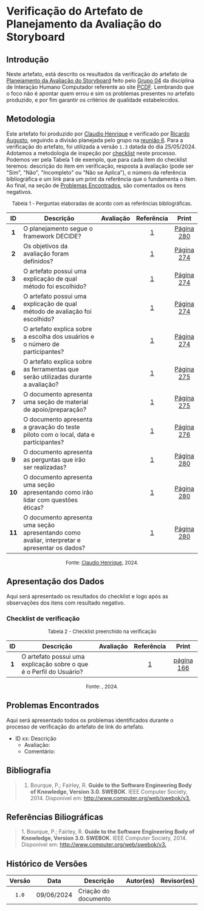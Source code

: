 # Verificação do Artefato de Planejamento da Avaliação do Storyboard

## Introdução

Neste artefato, está descrito os resultados da verificação do artefato de [Planejamento da Avaliação do Storyboard](https://interacao-humano-computador.github.io/2024.1-PCDF/design/Nivel1/storyboard/planejamento_avaliação/) feito pelo [Grupo 04](https://interacao-humano-computador.github.io/2024.1-PCDF/) da disciplina de Interação Humano Computador referente ao site [PCDF](https://www.pcdf.df.gov.br/). Lembrando que o foco não é apontar quem errou e sim os problemas presentes no artefato produzido, e por fim garantir os critérios de qualidade estabelecidos.

## Metodologia

Este artefato foi produzido por [Claudio Henrique][ClaudioGH] e verificado por [Ricardo Augusto][RicardoGH], seguindo a divisão planejada pelo grupo na [reunião 6](https://interacao-humano-computador.github.io/2024.1-Correios/atas/ata6/). Para a verificação do artefato, foi utilizada a versão `1.3` datada do dia 25/05/2024. Adotamos a metodologia de inspeção por [checklist](#checklist-de-verificacao) neste processo. Podemos ver pela Tabela 1 de exemplo, que para cada item do checklist teremos: descrição do item em verificação, resposta à avaliação (pode ser "Sim", "Não", "Incompleto" ou "Não se Aplica"), o número da referência bibliográfica e um link para um print da referência que o fundamenta o item. Ao final, na seção de [Problemas Encontrados](#problemas-encontrados), são comentados os itens negativos.

<font size="2"><p style="text-align: center">Tabela 1 - Perguntas elaboradas de acordo com as referências bibliográficas.</p></font>

<center>

| ID | Descrição | Avaliação | Referência | Print |
|:--:| --------- | :-------: | :--------: | :---: |
| **1** | O planejamento segue o framework DECIDE?	|  | <a href="#ref1">1</a> | [Página 280](../../../../../assets/prints_verificacao/claudio/pag280decide.png) |
| **2** | Os objetivos da avaliação foram definidos?	|  | <a href="#ref1">1</a> | [Página 274](../../../../../assets/prints_verificacao/claudio/pag274objetivos.png) |
| **3** | O artefato possui uma explicação de qual método foi escolhido?	|  | <a href="#ref1">1</a> | [Página 274](../../../../../assets/prints_verificacao/claudio/pag274metodo.png) |
| **4** | O artefato possui uma explicação de qual método de avaliação foi escolhido?	|  | <a href="#ref1">1</a> | [Página 274](../../../../../assets/prints_verificacao/claudio/pag274metodo.png) |
| **5** | O artefato explica sobre a escolha dos usuários e o número de participantes?	|  | <a href="#ref1">1</a> | [Página 274](../../../../../assets/prints_verificacao/claudio/pag274metodo.png) |
| **6** | O artefato explica sobre as ferramentas que serão utilizadas durante a avaliação?	|  | <a href="#ref1">1</a> | [Página 275](../../../../../assets/prints_verificacao/claudio/pag275praticas.png) |
| **7** | O documento apresenta uma seção de material de apoio/preparação?	|  | <a href="#ref1">1</a> | [Página 275](../../../../../assets/prints_verificacao/claudio/pag275praticas.png) |
| **8** | O documento apresenta a gravação do teste piloto com o local, data e participantes?	|  | <a href="#ref1">1</a> | [Página 276](../../../../../assets/prints_verificacao/claudio/pag276teste.png) |
| **9** | O documento apresenta as perguntas que irão ser realizadas?	|  | <a href="#ref1">1</a> | [Página 280](../../../../../assets/prints_verificacao/claudio/pag280perguntas.png) |
| **10** | O documento apresenta uma seção apresentando como irão lidar com questões éticas?	|  | <a href="#ref1">1</a> | [Página 280](../../../../../assets/prints_verificacao/claudio/pag280eticas.png) |
| **11** | O documento apresenta uma seção apresentando como avaliar, interpretar e apresentar os dados?	|  | <a href="#ref1">1</a> | [Página 280](../../../../../assets/prints_verificacao/claudio/pag280avaliar.png) |


</center>

<font size="2"><p style="text-align: center">Fonte: [Claudio Henrique](https://github.com/claudiohsc), 2024.</p></font>

## Apresentação dos Dados

Aqui será apresentado os resultados do checklist e logo após as observações dos itens com resultado negativo.

### Checklist de verificação

<font size="2"><p style="text-align: center">Tabela 2 - Checklist preenchido na verificação</p></font>

<center>

| ID | Descrição | Avaliação | Referência | Print |
|:--:| --------- | :-------: | :--------: | :---: |
| **1** | O artefato possui uma explicação sobre o que é o Perfil do Usuário? |  | <a href="#ref1">1</a> | [página 166]() |

</center>

<font size="2"><p style="text-align: center">Fonte: [](https://github.com/), 2024.</p></font>


## Problemas Encontrados

Aqui será apresentado todos os problemas identificados durante o processo de verificação do artefato de link do artefato.

- ID xx: Descrição
    - Avaliação:
    - Comentário:

## Bibliografia

> 1. Bourque, P.; Fairley, R. **Guide to the Software Engineering Body of Knowledge, Version 3.0. SWEBOK**. IEEE Computer Society, 2014. Disponível em: <http://www.computer.org/web/swebok/v3.>

## Referências Biliográficas

> 1<a id="ref1">.</a> Bourque, P.; Fairley, R. **Guide to the Software Engineering Body of Knowledge, Version 3.0. SWEBOK**. IEEE Computer Society, 2014. Disponível em: <http://www.computer.org/web/swebok/v3.>

## Histórico de Versões

| Versão | Data | Descrição | Autor(es) | Revisor(es) |
| :----: | :--: | --------- | ----------- | ------ |
| `1.0`  | 09/06/2024 | Criação do documento |[](https://github.com/) | []() |

[ClaudioGH]: https://github.com/claudiohsc
[EliasGH]: https://github.com/EliasOliver21
[GabrielBGH]: https://github.com/Bertolazi
[GabrielFGH]: https://github.com/MMcLovin
[PabloGH]: https://github.com/pabloheika
[RicardoGH]: https://www.github.com/avmricardo